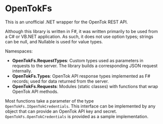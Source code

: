 ﻿# OpenTokFs

This is an unofficial .NET wrapper for the OpenTok REST API.

Although this library is written in F#, it was written primarily to be used
from a C# or VB.NET application. As such, it does not use option types;
strings can be null, and Nullable<T> is used for value types.

Namespaces:

* **OpenTokFs.RequestTypes**: Custom types used as parameters in requests to the server. The library builds a corresponding JSON request internally.
* **OpenTokFs.Types**: OpenTok API response types implemented as F# records; used for data returned from the server.
* **OpenTokFs.Requests**: Modules (static classes) with functions that wrap OpenTok API methods.

Most functions take a parameter of the type `OpenTokFs.IOpenTokCredentials`.
This interface can be implemented by any object that can provide an OpenTok
API key and secret. `OpenTokFs.OpenTokCredentials` is provided as a sample
implementation.
